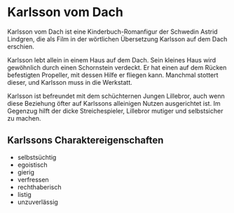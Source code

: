 # Karlsson vom Dach

Karlsson vom Dach ist eine Kinderbuch-Romanfigur der Schwedin Astrid Lindgren, die als Film in der wörtlichen Übersetzung Karlsson auf dem Dach erschien.

Karlsson lebt allein in einem Haus auf dem Dach. Sein kleines Haus wird gewöhnlich durch einen Schornstein verdeckt. Er hat einen auf dem Rücken befestigten Propeller, mit dessen Hilfe er fliegen kann. Manchmal stottert dieser, und Karlsson muss in die Werkstatt.

Karlsson ist befreundet mit dem schüchternen Jungen Lillebror, auch wenn diese Beziehung öfter auf Karlssons alleinigen Nutzen ausgerichtet ist. Im Gegenzug hilft der dicke Streichespieler, Lillebror mutiger und selbstsicher zu machen. 

## Karlssons Charaktereigenschaften
* selbstsüchtig
* egoistisch
* gierig
* verfressen
* rechthaberisch
* listig 
* unzuverlässig
